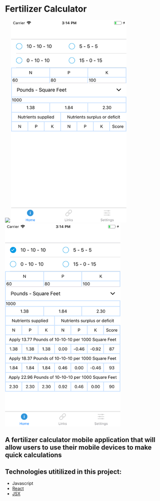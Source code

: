 # Fertilizer Calculator  
<img src="https://cdn4.iconfinder.com/data/icons/logos-3/600/React.js_logo-512.png">
<img src="https://github.com/AndyUGA/Fertilizer-Calculator/blob/master/testProject/Images/Simulator%20Screen%20Shot%20-%20iPhone%206s%20-%202019-04-14%20at%2015.14.48.png" width="379" height="667">
<img src="https://github.com/AndyUGA/Fertilizer-Calculator/blob/master/testProject/Images/Simulator%20Screen%20Shot%20-%20iPhone%206s%20-%202019-04-14%20at%2015.14.52.png" width="379" height="667">





A fertilizer calculator mobile application that will allow users to use their mobile devices to make quick calculations
------------------------------------------------------------------------------------------------------------------------------  

## Technologies utitilized in this project:
- Javascript
- [React](https://reactjs.org)
- [JSX](https://reactjs.org/docs/introducing-jsx.html)


